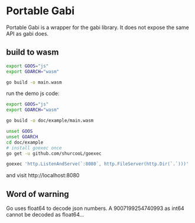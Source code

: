 # Portable Gabi

Portable Gabi is a wrapper for the gabi library. It does not expose the same API as gabi does.

## build to wasm

```bash
export GOOS="js"
export GOARCH="wasm"

go build -o main.wasm
```

run the demo js code:

```bash
export GOOS="js"
export GOARCH="wasm"

go build -o doc/example/main.wasm

unset GOOS
unset GOARCH
cd doc/example
# install goexec once
go get -u github.com/shurcooL/goexec

goexec 'http.ListenAndServe(`:8080`, http.FileServer(http.Dir(`.`)))'
```

and visit http://localhost:8080

## Word of warning

Go uses float64 to decode json numbers. A 9007199254740993 as int64 cannot be
decoded as float64...
